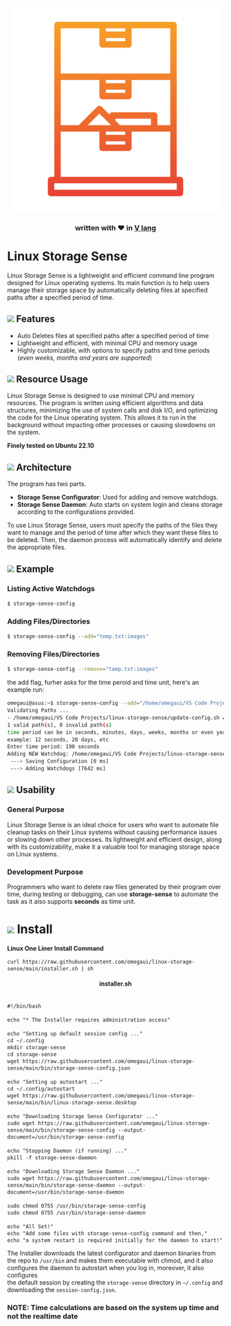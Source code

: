 
<div align="center">
    <img src="images/icon.png"/>
    <h3>written with ♥️ in <a href="https://vlang.io" target="_blank">V lang</a></h3>
</div>

# Linux Storage Sense

Linux Storage Sense is a lightweight and efficient command line program designed for Linux operating systems.
Its main function is to help users manage their storage space by automatically deleting files at specified paths
after a specified period of time.

## ![](https://img.icons8.com/external-basicons-color-danil-polshin/50/null/external-space-space-basicons-color-danil-polshin-16.png) Features

- Auto Deletes files at specified paths after a specified period of time
- Lightweight and efficient, with minimal CPU and memory usage
- Highly customizable, with options to specify paths and time periods (_even weeks, months and years are supported_)

## ![](https://img.icons8.com/external-flat-icons-pause-08/50/null/external-fuel-car-repair-flat-icons-pause-08-2.png) Resource Usage

Linux Storage Sense is designed to use minimal CPU and memory resources. 
The program is written using efficient algorithms and data structures,
minimizing the use of system calls and disk I/O, and optimizing the code for the Linux operating system. 
This allows it to run in the background without impacting other processes or causing slowdowns on the system.

**Finely tested on Ubuntu 22.10**

## ![](https://img.icons8.com/external-flatart-icons-flat-flatarticons/50/null/external-design-design-thinking-flatart-icons-flat-flatarticons.png) Architecture

The program has two parts.
- **Storage Sense Configurator**: Used for adding and remove watchdogs.
- **Storage Sense Daemon**: Auto starts on system login and cleans storage according to the configurations provided.


To use Linux Storage Sense, users must specify the paths of the files they want to manage and the period of time after which they want these files to be deleted. 
Then, the daemon process will automatically identify and delete the appropriate files.

## ![](https://img.icons8.com/external-flaticons-flat-flat-icons/50/null/external-manual-design-flaticons-flat-flat-icons.png) Example

### Listing Active Watchdogs

```sh
$ storage-sense-config
```

### Adding Files/Directories

```sh
$ storage-sense-config --add="temp.txt:images"
```

### Removing Files/Directories

```sh
$ storage-sense-config --remove="temp.txt:images"
```

the add flag, furher asks for the time peroid and time unit,
here's an example run:
```sh
omegaui@asus:~$ storage-sense-config --add="/home/omegaui/VS Code Projects/linux-storage-sense/update-config.sh"
Validating Paths ...
- /home/omegaui/VS Code Projects/linux-storage-sense/update-config.sh ✔️
1 valid path(s), 0 invalid path(s)
time period can be in seconds, minutes, days, weeks, months or even years
example: 12 seconds, 20 days, etc
Enter time period: 190 seconds
Adding NEW Watchdog: /home/omegaui/VS Code Projects/linux-storage-sense/update-config.sh
 ---> Saving Configuration [0 ms]
 ---> Adding Watchdogs [7642 ms]
```

## ![](https://img.icons8.com/fluency/48/null/goal.png) Usability 

### General Purpose

Linux Storage Sense is an ideal choice for users who want to automate file cleanup tasks on their Linux systems without causing performance issues or slowing down other processes.
Its lightweight and efficient design, along with its customizability, make it a valuable tool for managing storage space on Linux systems.

### Development Purpose

Programmers who want to delete raw files generated by their program over time, during testing or debugging,
can use **storage-sense** to automate the task as it also supports **seconds** as time unit.

# ![](https://img.icons8.com/dusk/50/null/linux.png) Install

**Linux One Liner Install Command**

```shell
curl https://raw.githubusercontent.com/omegaui/linux-storage-sense/main/installer.sh | sh
```
<div align="center">
    <h4>installer.sh</h4>
</div>

```shell

#!/bin/bash

echo "* The Installer requires administration access"

echo "Setting up default session config ..."
cd ~/.config
mkdir storage-sense
cd storage-sense
wget https://raw.githubusercontent.com/omegaui/linux-storage-sense/main/bin/storage-sense-config.json

echo "Setting up autostart ..."
cd ~/.config/autostart
wget https://raw.githubusercontent.com/omegaui/linux-storage-sense/main/bin/linux-storage-sense.desktop

echo "Downloading Storage Sense Configurator ..."
sudo wget https://raw.githubusercontent.com/omegaui/linux-storage-sense/main/bin/storage-sense-config --output-document=/usr/bin/storage-sense-config

echo "Stopping Daemon (if running) ..."
pkill -f storage-sense-daemon

echo "Downloading Storage Sense Daemon ..."
sudo wget https://raw.githubusercontent.com/omegaui/linux-storage-sense/main/bin/storage-sense-daemon --output-document=/usr/bin/storage-sense-daemon

sudo chmod 0755 /usr/bin/storage-sense-config
sudo chmod 0755 /usr/bin/storage-sense-daemon

echo "All Set!"
echo "Add some files with storage-sense-config command and then,"
echo "a system restart is required initially for the daemon to start!"
```

The Installer downloads the latest configurator and daemon binaries from the repo to `/usr/bin` and makes them 
executable with chmod, and it also configures the daemon to autostart when you log in, moreover, it also configures  
the default session by creating the `storage-sense` directory in `~/.config` and downloading the `session-config.json`. 

### NOTE: Time calculations are based on the system up time and not the realtime date